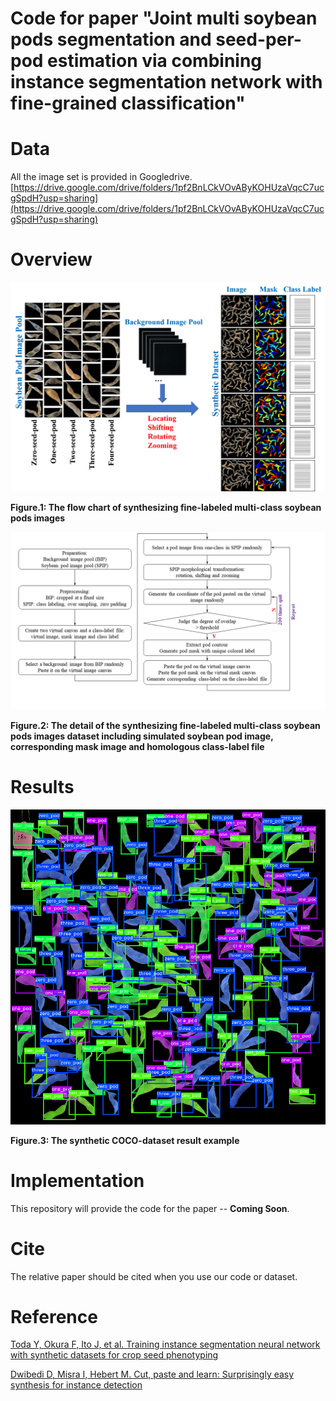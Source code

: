 # Code for paper "Joint multi soybean pods segmentation and seed-per-pod estimation via combining instance segmentation network with fine-grained classification"


# Data
All the image set is provided in Googledrive.
[https://drive.google.com/drive/folders/1pf2BnLCkVOvAByKOHUzaVqcC7ucgSpdH?usp=sharing](https://drive.google.com/drive/folders/1pf2BnLCkVOvAByKOHUzaVqcC7ucgSpdH?usp=sharing)

# Overview
<div align=center><img  src="./doc/fig1.png" />
<p align=left><strong>Figure.1: The flow chart of synthesizing fine-labeled multi-class soybean pods images</strong></p>
</div>

<div align=left><img src="./doc/fig2.png" />
<p align=left><strong>Figure.2: The detail of the synthesizing fine-labeled multi-class soybean pods images dataset including simulated soybean pod image, corresponding mask image and homologous class-label file</strong></p>
</div>

# Results
<div align=center><img  src="./doc/2000.png" />
<p align=left><strong>Figure.3: The synthetic COCO-dataset result example </strong></p>
</div>

# Implementation
This repository will provide the code for the paper -- <strong>Coming Soon</strong>.

# Cite
The relative paper should be cited when you use our code or dataset.

# Reference
[Toda Y, Okura F, Ito J, et al. Training instance segmentation neural network with synthetic datasets for crop seed phenotyping](https://www.nature.com/articles/s42003-020-0905-5)

[Dwibedi D, Misra I, Hebert M. Cut, paste and learn: Surprisingly easy synthesis for instance detection](https://openaccess.thecvf.com/content_iccv_2017/html/Dwibedi_Cut_Paste_and_ICCV_2017_paper.html)

